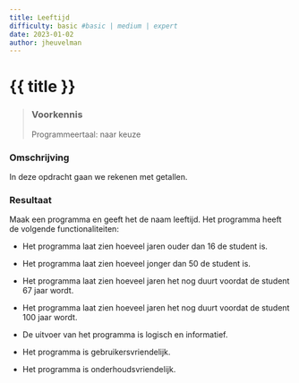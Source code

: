 ```yaml
---
title: Leeftijd
difficulty: basic #basic | medium | expert
date: 2023-01-02
author: jheuvelman
---
```




# {{ title }}

> ### Voorkennis
> Programmeertaal: naar keuze

### Omschrijving
In deze opdracht gaan we rekenen met getallen.

### Resultaat
Maak een programma en geeft het de naam leeftijd. Het programma heeft de
volgende functionaliteiten:

- Het programma laat zien hoeveel jaren ouder dan 16 de student is.

- Het programma laat zien hoeveel jonger dan 50 de student is.

- Het programma laat zien hoeveel jaren het nog duurt voordat de student
  67 jaar wordt.

- Het programma laat zien hoeveel jaren het nog duurt voordat de student
  100 jaar wordt.

- De uitvoer van het programma is logisch en informatief.

- Het programma is gebruikersvriendelijk.

- Het programma is onderhoudsvriendelijk.
